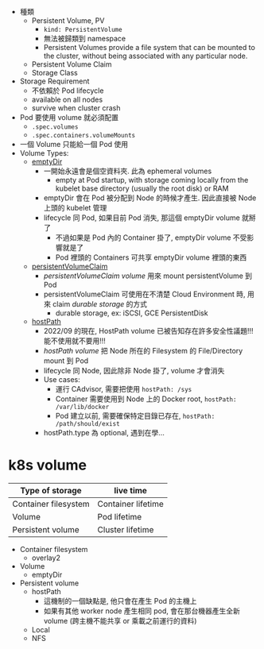 
- 種類
    - Persistent Volume, PV
        - `kind: PersistentVolume`
        - 無法被歸類到 namespace
        - Persistent Volumes provide a file system that can be mounted to the cluster, without being associated with any particular node.
    - Persistent Volume Claim
    - Storage Class
- Storage Requirement
    - 不依賴於 Pod lifecycle
    - available on all nodes
    - survive when cluster crash
- Pod 要使用 volume 就必須配置 
    - `.spec.volumes`
    - `.spec.containers.volumeMounts`
- 一個 Volume 只能給一個 Pod 使用
- Volume Types:
    - [emptyDir](https://kubernetes.io/docs/concepts/storage/volumes/#emptydir)
        - 一開始永遠會是個空資料夾. 此為 ephemeral volumes
            - empty at Pod startup, with storage coming locally from the kubelet base directory (usually the root disk) or RAM
        - emptyDir 會在 Pod 被分配到 Node 的時候才產生. 因此直接被 Node 上頭的 kubelet 管理
        - lifecycle 同 Pod, 如果目前 Pod 消失, 那這個 emptyDir volume 就掰了
            - 不過如果是 Pod 內的 Container 掛了, emptyDir volume 不受影響就是了
            - Pod 裡頭的 Containers 可共享 emptyDir volume 裡頭的東西
    - [persistentVolumeClaim](https://kubernetes.io/docs/concepts/storage/volumes/#persistentvolumeclaim)
        - *persistentVolumeClaim volume* 用來 mount persistentVolume 到 Pod
        - persistentVolumeClaim 可使用在不清楚 Cloud Environment 時, 用來 claim *durable storage* 的方式
            - durable storage, ex: iSCSI, GCE PersistentDisk
    - [hostPath](https://kubernetes.io/docs/concepts/storage/volumes/#hostpath)
        - 2022/09 的現在, HostPath volume 已被告知存在許多安全性議題!!! 能不使用就不要用!!!
        - *hostPath volume* 把 Node 所在的 Filesystem 的 File/Directory mount 到 Pod
        - lifecycle 同 Node, 因此除非 Node 掛了, volume 才會消失
        - Use cases:
            - 運行 CAdvisor, 需要把使用 `hostPath: /sys`
            - Container 需要使用到 Node 上的 Docker root, `hostPath: /var/lib/docker`
            - Pod 建立以前, 需要確保特定目錄已存在, `hostPath: /path/should/exist`
        - hostPath.type 為 optional, 遇到在學...

# k8s volume

Type of storage      | live time
-------------------- | ------------
Container filesystem | Container lifetime
Volume               | Pod lifetime
Persistent volume    | Cluster lifetime

- Container filesystem
    - overlay2
- Volume
    - emptyDir
- Persistent volume
    - hostPath
        - 這機制的一個缺點是, 他只會在產生 Pod 的主機上
        - 如果有其他 worker node 產生相同 pod, 會在那台機器產生全新 volume (跨主機不能共享 or 乘載之前運行的資料)
    - Local
    - NFS


